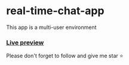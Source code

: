 # real-time-chat-app
This app is a multi-user environment
### [Live preview](http://aldrin-dev.great-site.net/main/)
Please don't forget to follow and give me star ⭐
